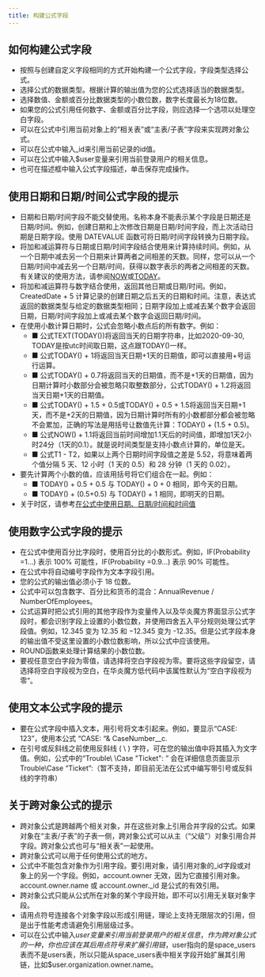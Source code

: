 ```yaml
---
title: 构建公式字段
---
```


## 如何构建公式字段

- 按照与创建自定义字段相同的方式开始构建一个公式字段，字段类型选择公式。
- 选择公式的数据类型。根据计算的输出值为您的公式选择适当的数据类型。
- 选择数值、金额或百分比数据类型的小数位数，数字长度最长为18位数。
- 如果您的公式引用任何数字、金额或百分比字段，则应选择一个选项以处理空白字段。
- 可以在公式中引用当前对象上的“相关表”或“主表/子表”字段来实现跨对象公式。
- 可以在公式中输入_id来引用当前记录的id值。
- 可以在公式中输入$user变量来引用当前登录用户的相关信息。
- 也可在描述框中输入公式字段描述，单击保存完成操作。

## 使用日期和日期/时间公式字段的提示

- 日期和日期/时间字段不能交替使用。名称本身不能表示某个字段是日期还是日期/时间。例如，创建日期和上次修改日期是日期/时间字段，而上次活动日期是日期字段。使用 DATEVALUE 函数可将日期/时间字段转换为日期字段。
- 将加和减运算符与日期或日期/时间字段结合使用来计算持续时间。例如，从一个日期中减去另一个日期来计算两者之间相差的天数。同样，您可以从一个日期/时间中减去另一个日期/时间，获得以数字表示的两者之间相差的天数。有关建议的使用方法，请参阅[NOW](url)或[TODAY](url)。
- 将加和减运算符与数字结合使用，返回其他日期或日期/时间。例如，CreatedDate + 5 计算记录的创建日期之后五天的日期和时间。注意，表达式返回的数据类型与给定的数据类型相同；日期字段加上或减去某个数字会返回日期，日期/时间字段加上或减去某个数字会返回日期/时间。
- 在使用小数计算日期时，公式会忽略小数点后的所有数字。例如：
   - ■ 公式TEXT(TODAY())将返回当天的日期字符串，比如2020-09-30, TODAY是按utc时间取日期，这点跟TODAY()一样。
   - ■ 公式TODAY() + 1将返回当天日期+1天的日期值，即可以直接用+号运行运算。
   - ■ 公式TODAY() + 0.7将返回当天的日期值，而不是+1天的日期值，因为日期计算时小数部分会被忽略只取整数部分，公式TODAY() + 1.2将返回当天日期+1天的日期值。
   - ■ 公式TODAY() + 1.5 + 0.5或TODAY() + 0.5 + 1.5将返回当天日期+1天，而不是+2天的日期值，因为日期计算时所有的小数都部分都会被忽略不会累加，正确的写法是用括号让数值先计算：TODAY() + (1.5 + 0.5)。
   - ■ 公式NOW() + 1.1将返回当前时间增加1.1天后的时间值，即增加1天2小时24分（1天的0.1）。就是说时间类型是支持小数点计算的，单位是天。
   - ■ 公式T1 - T2，如果以上两个日期时间字段值之差是 5.52，将意味着两个值分隔 5 天、12 小时（1 天的 0.5）和 28 分钟（1 天的 0.02）。
- 要先计算两个小数的值，应该用括号将它们组合在一起。例如：
   - ■ TODAY() + 0.5 + 0.5 与 TODAY() + 0 + 0 相同，即今天的日期。
   - ■ TODAY() + (0.5+0.5) 与 TODAY() + 1 相同，即明天的日期。
- 关于时区，请参考[在公式中使用日期、日期/时间和时间值](url)

## 使用数字公式字段的提示

- 在公式中使用百分比字段时，使用百分比的小数形式。例如，IF(Probability =1...) 表示 100% 可能性，IF(Probability =0.9...) 表示 90% 可能性。
- 在公式中将自动编号字段作为文本字段引用。
- 您的公式的输出值必须小于 18 位数。
- 公式中可以包含数字、百分比和货币的混合：AnnualRevenue / NumberOfEmployees。
- 公式运算时把公式引用的其他字段作为变量传入以及华炎魔方界面显示公式字段时，都会识别字段上设置的小数位数，并使用四舍五入平分规则处理公式字段值。例如，12.345 变为 12.35 和 −12.345 变为 -12.35。但是公式字段本身的输出值不受这里设置的小数位数影响，所以公式中应该使用。
- ROUND函数来处理计算结果的小数位数。
- 要视任意空白字段为零值，请选择将空白字段视为零。要将这些字段留空，请选择将空白字段视为空白，在华炎魔方低代码中该属性默认为“空白字段视为零”。

## 使用文本公式字段的提示

- 要在公式字段中插入文本，用引号将文本引起来。例如，要显示“CASE: 123”，使用本公式 “CASE: “& CaseNumber__c.
- 在引号或反斜线之前使用反斜线 ( \ ) 字符，可在您的输出值中将其插入为文字值。例如，公式中的“Trouble\ \Case \"Ticket\": ” 会在详细信息页面显示 Trouble\Case “Ticket”:（暂不支持，即目前无法在公式中编写带引号或反斜线的字符串）

## 关于跨对象公式的提示

- 跨对象公式是跨越两个相关对象，并在这些对象上引用合并字段的公式。如果对象在“主表/子表”的子表一侧，跨对象公式可以从主（“父级”）对象引用合并字段。跨对象公式也可与“相关表”一起使用。
- 跨对象公式可以用于任何使用公式的地方。
- 公式中不能包含对象作为引用字段。要引用对象，请引用对象的_id字段或对象上的另一个字段。例如，account.owner 无效，因为它直接引用对象。account.owner.name 或 account.owner._id 是公式的有效引用。
- 跨对象公式只能从公式所在对象的某个字段开始，即不可以引用无关联对象字段。
- 请用点符号连接各个对象字段以形成引用链，理论上支持无限层次的引用，但是出于性能考虑请避免引用层级过多。
- 可以在公式中输入$user变量来引用当前登录用户的相关信息，作为跨对象公式的一种，你也应该在其后用点符号来扩展引用链，$user指向的是space_users表而不是users表，所以只能从space_users表中相关字段开始扩展其引用链，比如$user.organization.owner.name。
